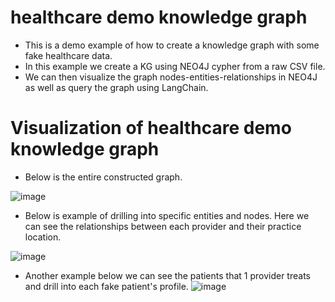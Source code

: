 # healthcare demo knowledge graph
* This is a demo example of how to create a knowledge graph with some fake healthcare data.
* In this example we create a KG using NEO4J cypher from a raw CSV file.
* We can then visualize the graph nodes-entities-relationships in NEO4J as well as query the graph using LangChain.


# Visualization of healthcare demo knowledge graph
* Below is the entire constructed graph. 

![image](https://github.com/user-attachments/assets/c7b86a26-6886-4d4f-8eb8-57f6cbb8c5f2)




* Below is example of drilling into specific entities and nodes. Here we can see the relationships between each provider and their practice location.

![image](https://github.com/user-attachments/assets/335eacc3-c875-4011-af6a-0e972f44caaa)


* Another example below we can see the patients that 1 provider treats and drill into each fake patient's profile.
![image](https://github.com/user-attachments/assets/0934f1bb-2d95-4d68-ab41-eb390d994baf)

